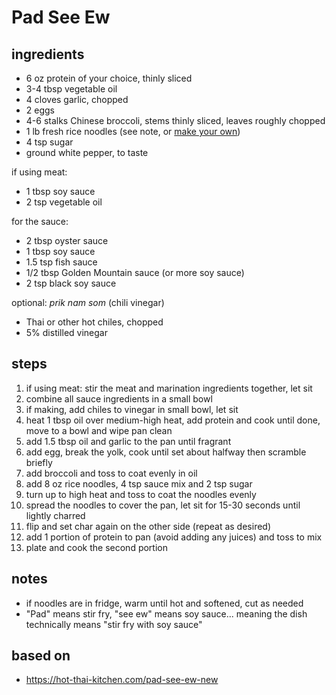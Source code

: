 # Pad See Ew  

## ingredients
* 6 oz protein of your choice, thinly sliced  
* 3-4 tbsp vegetable oil  
* 4 cloves garlic, chopped  
* 2 eggs  
* 4-6 stalks Chinese broccoli, stems thinly sliced, leaves roughly chopped  
* 1 lb fresh rice noodles (see note, or [make your own](https://hot-thai-kitchen.com/fresh-rice-noodles))  
* 4 tsp sugar  
* ground white pepper, to taste  

if using meat:  
* 1 tbsp soy sauce  
* 2 tsp vegetable oil

for the sauce:  
* 2 tbsp oyster sauce  
* 1 tbsp soy sauce  
* 1.5 tsp fish sauce  
* 1/2 tbsp Golden Mountain sauce (or more soy sauce)  
* 2 tsp black soy sauce  

optional: *prik nam som* (chili vinegar)  
* Thai or other hot chiles, chopped  
* 5% distilled vinegar  

## steps  
1. if using meat: stir the meat and marination ingredients together, let sit  
2. combine all sauce ingredients in a small bowl  
3. if making, add chiles to vinegar in small bowl, let sit  
4. heat 1 tbsp oil over medium-high heat, add protein and cook until done, move to a bowl and wipe pan clean  
5. add 1.5 tbsp oil and garlic to the pan until fragrant  
6. add egg, break the yolk, cook until set about halfway then scramble briefly  
7. add broccoli and toss to coat evenly in oil  
8. add 8 oz rice noodles, 4 tsp sauce mix and 2 tsp sugar  
9. turn up to high heat and toss to coat the noodles evenly  
10. spread the noodles to cover the pan, let sit for 15-30 seconds until lightly charred  
11. flip and set char again on the other side (repeat as desired)  
12. add 1 portion of protein to pan (avoid adding any juices) and toss to mix  
13. plate and cook the second portion  

## notes  
* if noodles are in fridge, warm until hot and softened, cut as needed  
* "Pad" means stir fry, "see ew" means soy sauce... meaning the dish technically means "stir fry with soy sauce"  

## based on  
* https://hot-thai-kitchen.com/pad-see-ew-new  